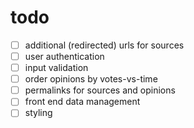 # todo

- [ ] additional (redirected) urls for sources
- [ ] user authentication
- [ ] input validation
- [ ] order opinions by votes-vs-time
- [ ] permalinks for sources and opinions
- [ ] front end data management
- [ ] styling
